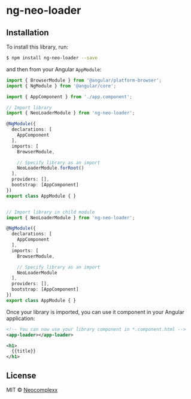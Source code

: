 # ng-neo-loader

## Installation

To install this library, run:

```bash
$ npm install ng-neo-loader --save
```
and then from your Angular `AppModule`:

```typescript
import { BrowserModule } from '@angular/platform-browser';
import { NgModule } from '@angular/core';

import { AppComponent } from './app.component';

// Import library
import { NeoLoaderModule } from 'ng-neo-loader';

@NgModule({
  declarations: [
    AppComponent
  ],
  imports: [
    BrowserModule,

    // Specify library as an import
    NeoLoaderModule.forRoot()
  ],
  providers: [],
  bootstrap: [AppComponent]
})
export class AppModule { }


// Import library in child module
import { NeoLoaderModule } from 'ng-neo-loader';

@NgModule({
  declarations: [
    AppComponent
  ],
  imports: [
    BrowserModule,

    // Specify library as an import
    NeoLoaderModule
  ],
  providers: [],
  bootstrap: [AppComponent]
})
export class AppModule { }
```

Once your library is imported, you can use it component in your Angular application:

```xml
<!-- You can now use your library component in *.component.html -->
<app-loader></app-loader>

<h1>
  {{title}}
</h1>
```

## License

MIT © [Neocomplexx](mailto:info@neocomplexx.com)
